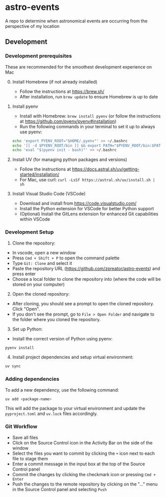# astro-events
A repo to determine when astronomical events are occurring from the perspective of my location

## Development
### Development prerequisites
These are recommended for the smoothest development experience on Mac

0. Install Homebrew (if not already installed)
    - Follow the instructions at https://brew.sh/
    - After installation, run `brew update` to ensure Homebrew is up to date

1. Install pyenv
    - Install with Homebrew: `brew install pyenv` (or follow the instructions at https://github.com/pyenv/pyenv#installation)
    - Run the following commands in your terminal to set it up to always use pyenv:
    ```bash
    echo 'export PYENV_ROOT="$HOME/.pyenv"' >> ~/.bashrc
    echo '[[ -d $PYENV_ROOT/bin ]] && export PATH="$PYENV_ROOT/bin:$PATH"' >> ~/.bashrc
    echo 'eval "$(pyenv init - bash)"' >> ~/.bashrc
    ```

2. Install UV (for managing python packages and versions)
    - Follow the instructions at https://docs.astral.sh/uv/getting-started/installation/
    - For Mac, use curl: `curl -LsSf https://astral.sh/uv/install.sh | sh`

3. Install Visual Studio Code (VSCode)
    - Download and install from https://code.visualstudio.com/
    - Install the Python extension for VSCode for better Python support
    - (Optional) Install the GitLens extension for enhanced Git capabilities within VSCode

### Development Setup

1. Clone the repository:
- In vscode, open a new window
- Press `Cmd + Shift + P` to open the command palette
- Type `Git: Clone` and select it
- Paste the repository URL (https://github.com/zpreator/astro-events) and press enter
- Choose a local folder to clone the repository into (where the code will be stored on your computer)

2. Open the cloned repository:
- After cloning, you should see a prompt to open the cloned repository. Click "Open".
- If you don't see the prompt, go to `File > Open Folder` and navigate to the folder where you cloned the repository.

3. Set up Python:
- Install the correct version of Python using pyenv:
```bash
pyenv install
```

4. Install project dependencies and setup virtual environment:
```bash
uv sync
```

### Adding dependencies
To add a new dependency, use the following command:
```bash
uv add <package-name>
```
This will add the package to your virtual environment and update the `pyproject.toml` and `uv.lock` files accordingly.

### Git Workflow
- Save all files
- Click on the Source Control icon in the Activity Bar on the side of the window
- Select the files you want to commit by clicking the `+` icon next to each file to stage them
- Enter a commit message in the input box at the top of the Source Control panel
- Commit the changes by clicking the checkmark icon or pressing `Cmd + Enter`
- Push the changes to the remote repository by clicking on the "..." menu in the Source Control panel and selecting `Push`